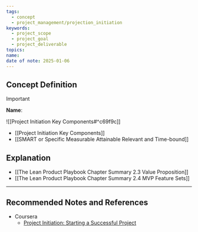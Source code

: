 ```yaml
---
tags:
  - concept
  - project_management/projection_initiation
keywords:
  - project_scope
  - project_goal
  - project_deliverable
topics: 
name: 
date of note: 2025-01-06
---
```


## Concept Definition

>[!important]
>**Name**: 

![[Project Initiation Key Components#^c69f9c]]

- [[Project Initiation Key Components]]
- [[SMART or Specific Measurable Attainable Relevant and Time-bound]]

## Explanation


- [[The Lean Product Playbook Chapter Summary 2.3 Value Proposition]]
- [[The Lean Product Playbook Chapter Summary 2.4 MVP Feature Sets]]



-----------
##  Recommended Notes and References

- Coursera
	- [Project Initiation: Starting a Successful Project](https://www.coursera.org/learn/project-initiation-google/home/welcome)